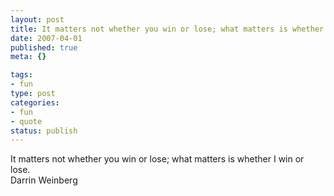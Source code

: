 ```yaml
--- 
layout: post
title: It matters not whether you win or lose; what matters is whether I win or lose.
date: 2007-04-01
published: true
meta: {}

tags: 
- fun
type: post
categories: 
- fun
- quote
status: publish
---
```

It matters not whether you win or lose; what matters is whether I win or lose.<br />Darrin Weinberg
